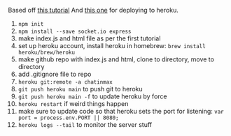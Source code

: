 Based off [this tutorial](https://socket.io/get-started/chat/)
And [this one](https://github.com/scotch-io/heroku-node) for deploying to heroku.

1. `npm init`
2. `npm install --save socket.io express`
3. make index.js and html file as per the first tutorial
4. set up heroku account, install heroku in homebrew: `brew install heroku/brew/heroku`
5. make github repo with index.js and html, clone to directory, move to directory
6. add .gitignore file to repo
7. `heroku git:remote -a chatinmax`
8. `git push heroku main` to push git to heroku
9. `git push heroku main -f` to update heroku by force
10. `heroku restart` if weird things happen
11. make sure to update code so that heroku sets the port for listening: `var port = process.env.PORT || 8080;`
12. `heroku logs --tail` to monitor the server stuff

